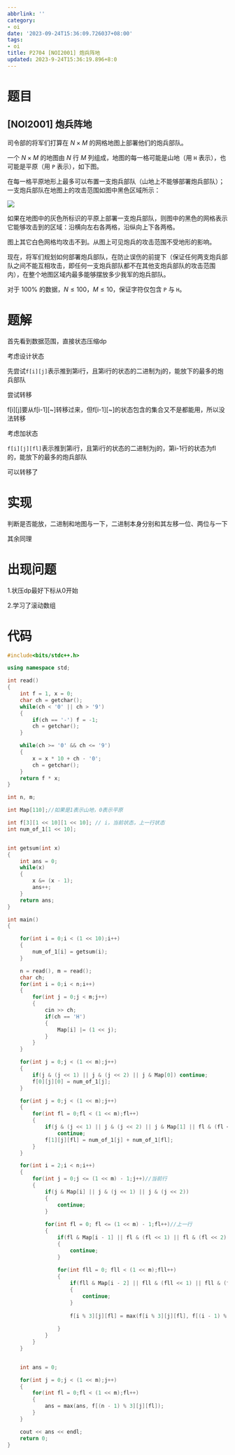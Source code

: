 ```yaml
---
abbrlink: ''
category:
- oi
date: '2023-09-24T15:36:09.726037+08:00'
tags:
- oi
title: P2704 [NOI2001] 炮兵阵地
updated: 2023-9-24T15:36:19.896+8:0
---
```

# 题目

## [NOI2001] 炮兵阵地

司令部的将军们打算在 $N\times M$ 的网格地图上部署他们的炮兵部队。

一个 $N\times M$ 的地图由 $N$ 行 $M$ 列组成，地图的每一格可能是山地（用 $\texttt{H}$ 表示），也可能是平原（用 $\texttt{P}$ 表示），如下图。

在每一格平原地形上最多可以布置一支炮兵部队（山地上不能够部署炮兵部队）；一支炮兵部队在地图上的攻击范围如图中黑色区域所示：

![](https://cdn.luogu.com.cn/upload/pic/1881.png)

如果在地图中的灰色所标识的平原上部署一支炮兵部队，则图中的黑色的网格表示它能够攻击到的区域：沿横向左右各两格，沿纵向上下各两格。

图上其它白色网格均攻击不到。从图上可见炮兵的攻击范围不受地形的影响。

现在，将军们规划如何部署炮兵部队，在防止误伤的前提下（保证任何两支炮兵部队之间不能互相攻击，即任何一支炮兵部队都不在其他支炮兵部队的攻击范围内），在整个地图区域内最多能够摆放多少我军的炮兵部队。

对于 $100\%$ 的数据，$N\le 100$，$M\le 10$，保证字符仅包含 `P` 与 `H`。


# 题解

首先看到数据范围，直接状态压缩dp

考虑设计状态

先尝试`f[i][j]`表示推到第i行，且第i行的状态的二进制为j的，能放下的最多的炮兵部队

尝试转移

f[i][j]要从f[i-1][\~]转移过来，但f[i-1][\~]的状态包含的集合又不是都能用，所以没法转移


考虑加状态

`f[i][j][fl]`表示推到第i行，且第i行的状态的二进制为j的，第i-1行的状态为fl的，能放下的最多的炮兵部队

可以转移了


# 实现

判断是否能放，二进制和地图与一下，二进制本身分别和其左移一位、两位与一下

其余同理

# 出现问题

1.状压dp最好下标从0开始

2.学习了滚动数组

# 代码

```cpp
#include<bits/stdc++.h>

using namespace std;

int read()
{
	int f = 1, x = 0;
	char ch = getchar();
	while(ch < '0' || ch > '9')
	{
		if(ch == '-') f = -1;
		ch = getchar();
	}

	while(ch >= '0' && ch <= '9')
	{
		x = x * 10 + ch - '0';
		ch = getchar();
	}
	return f * x;
}

int n, m;

int Map[110];//如果是1表示山地，0表示平原 

int f[3][1 << 10][1 << 10]; // i，当前状态，上一行状态 
int num_of_1[1 << 10];


int getsum(int x)
{
	int ans = 0;
	while(x)
	{
		x &= (x - 1);
		ans++;
	}
	return ans;
}

int main()
{

	for(int i = 0;i < (1 << 10);i++)
	{
		num_of_1[i] = getsum(i);
	}

	n = read(), m = read();
	char ch;
	for(int i = 0;i < n;i++)
	{
		for(int j = 0;j < m;j++)
		{
			cin >> ch;
			if(ch == 'H')
			{
				Map[i] |= (1 << j);
			}
		}
	}

	for(int j = 0;j < (1 << m);j++)
	{
		if(j & (j << 1) || j & (j << 2) || j & Map[0]) continue;
		f[0][j][0] = num_of_1[j];
	}

	for(int j = 0;j < (1 << m);j++)
	{
		for(int fl = 0;fl < (1 << m);fl++)
		{
			if(j & (j << 1) || j & (j << 2) || j & Map[1] || fl & (fl << 1) || fl & (fl << 2) || fl & Map[0] || j & fl || j & Map[1])
				continue;
			f[1][j][fl] = num_of_1[j] + num_of_1[fl];
		}
	}

	for(int i = 2;i < n;i++)
	{
		for(int j = 0;j <= (1 << m) - 1;j++)//当前行 
		{
			if(j & Map[i] || j & (j << 1) || j & (j << 2))
			{
				continue;
			}
		
			for(int fl = 0; fl <= (1 << m) - 1;fl++)//上一行 
			{
				if(fl & Map[i - 1] || fl & (fl << 1) || fl & (fl << 2) || j & fl)
				{
					continue;
				}
			
				for(int fll = 0; fll < (1 << m);fll++)
				{
					if(fll & Map[i - 2] || fll & (fll << 1) || fll & (fll << 2) || j & fll || fl & fll)
					{
						continue;
					}
				
					f[i % 3][j][fl] = max(f[i % 3][j][fl], f[(i - 1) % 3][fl][fll] + num_of_1[j]);
				
				}
			}
		}
	}


	int ans = 0;

	for(int j = 0;j < (1 << m);j++)
	{
		for(int fl = 0;fl < (1 << m);fl++)
		{
			ans = max(ans, f[(n - 1) % 3][j][fl]);
		}
	}

	cout << ans << endl;
	return 0;
}
```
